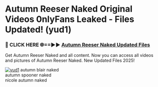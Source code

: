 # Autumn Reeser Naked Original Videos 0nlyFans Leaked - Files Updated! (yud1)

<h3>🔴 CLICK HERE 🌐==►► <a href="https://tinyurl.com/yckcrads" rel="nofollow">Autumn Reeser Naked Updated Files</a></h3>

Get Autumn Reeser Naked and all content. Now you can access all videos and pictures of Autumn Reeser Naked. New Updated Files 2025!

[![yud1](https://i.imgur.com/hpKpOFt.gif)](https://tinyurl.com/yckcrads)
autumn blair naked<br>
autumn spooner naked<br>
nicole autumn naked